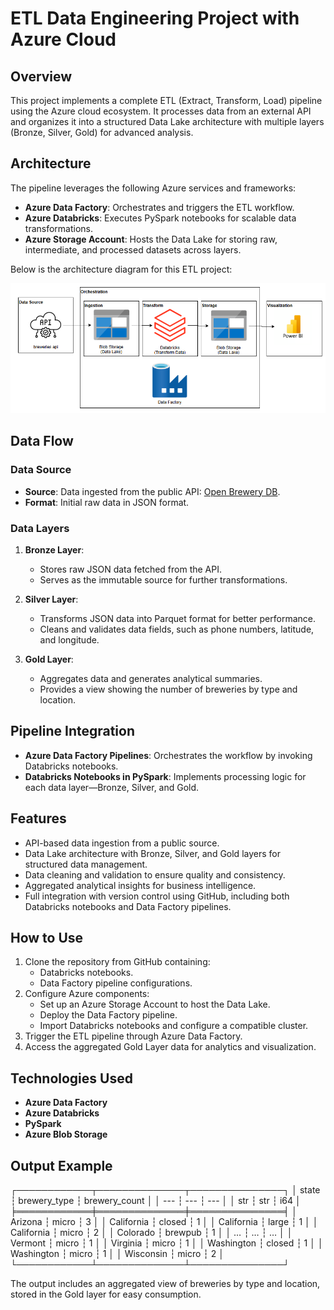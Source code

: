 # ETL Data Engineering Project with Azure Cloud

## Overview

This project implements a complete ETL (Extract, Transform, Load) pipeline using the Azure cloud ecosystem. It processes data from an external API and organizes it into a structured Data Lake architecture with multiple layers (Bronze, Silver, Gold) for advanced analysis.

## Architecture

The pipeline leverages the following Azure services and frameworks:
- **Azure Data Factory**: Orchestrates and triggers the ETL workflow.
- **Azure Databricks**: Executes PySpark notebooks for scalable data transformations.
- **Azure Storage Account**: Hosts the Data Lake for storing raw, intermediate, and processed datasets across layers.
  
Below is the architecture diagram for this ETL project:

![Architecture Diagram](arquitetura.png)

## Data Flow

### Data Source
- **Source**: Data ingested from the public API: [Open Brewery DB](https://api.openbrewerydb.org/breweries).
- **Format**: Initial raw data in JSON format.

### Data Layers
1. **Bronze Layer**:
   - Stores raw JSON data fetched from the API.
   - Serves as the immutable source for further transformations.

2. **Silver Layer**:
   - Transforms JSON data into Parquet format for better performance.
   - Cleans and validates data fields, such as phone numbers, latitude, and longitude.

3. **Gold Layer**:
   - Aggregates data and generates analytical summaries.
   - Provides a view showing the number of breweries by type and location.

## Pipeline Integration

- **Azure Data Factory Pipelines**: Orchestrates the workflow by invoking Databricks notebooks.
- **Databricks Notebooks in PySpark**: Implements processing logic for each data layer—Bronze, Silver, and Gold.

## Features

- API-based data ingestion from a public source.
- Data Lake architecture with Bronze, Silver, and Gold layers for structured data management.
- Data cleaning and validation to ensure quality and consistency.
- Aggregated analytical insights for business intelligence.
- Full integration with version control using GitHub, including both Databricks notebooks and Data Factory pipelines.

## How to Use

1. Clone the repository from GitHub containing:
   - Databricks notebooks.
   - Data Factory pipeline configurations.
2. Configure Azure components:
   - Set up an Azure Storage Account to host the Data Lake.
   - Deploy the Data Factory pipeline.
   - Import Databricks notebooks and configure a compatible cluster.
3. Trigger the ETL pipeline through Azure Data Factory.
4. Access the aggregated Gold Layer data for analytics and visualization.

## Technologies Used

- **Azure Data Factory**
- **Azure Databricks**
- **PySpark**
- **Azure Blob Storage**

## Output Example

┌────────────┬──────────────┬───────────────┐
│ state      ┆ brewery_type ┆ brewery_count │
│ ---        ┆ ---          ┆ ---           │
│ str        ┆ str          ┆ i64           │
╞════════════╪══════════════╪═══════════════╡
│ Arizona    ┆ micro        ┆ 3             │
│ California ┆ closed       ┆ 1             │
│ California ┆ large        ┆ 1             │
│ California ┆ micro        ┆ 2             │
│ Colorado   ┆ brewpub      ┆ 1             │
│ …          ┆ …            ┆ …             │
│ Vermont    ┆ micro        ┆ 1             │
│ Virginia   ┆ micro        ┆ 1             │
│ Washington ┆ closed       ┆ 1             │
│ Washington ┆ micro        ┆ 1             │
│ Wisconsin  ┆ micro        ┆ 2             │
└────────────┴──────────────┴───────────────┘

The output includes an aggregated view of breweries by type and location, stored in the Gold layer for easy consumption.
